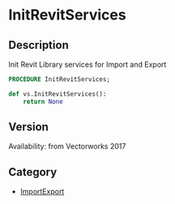 # InitRevitServices

## Description
Init Revit Library services for Import and Export

```pascal
PROCEDURE InitRevitServices;
```

```python
def vs.InitRevitServices():
    return None
```

## Version
Availability: from Vectorworks 2017

## Category
* [ImportExport](../Categories/ImportExport.md)

